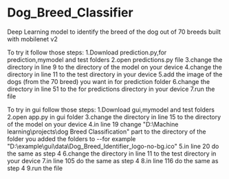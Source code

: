 # Dog_Breed_Classifier
Deep Learning model to identify the breed of the dog out of 70 breeds built with mobilenet v2

To try it follow those steps:
  1.Download prediction.py,for prediction,mymodel and test folders
  2.open predictions.py file
  3.change the directory in line 9 to the directory of the model on your device
  4.change the directory in line 11  to the test directory in your device
  5.add the image of the dogs (from the 70 breed) you want in for prediction folder
  6.change the directory in line 51 to the for predictions directory in your device
  7.run the file
  
  
 To try in gui follow those steps:
  1.Download gui,mymodel and test folders
  2.open app.py in gui folder
  3.change the directory in line 15 to the directory of the model on your device
  4.in line 19 change "D:\Machine learning\projects\dog Breed Classification" part to the directory of the folder you added the folders to
      --for example "D:\example\gui\data\Dog_Breed_Identifier_logo-no-bg.ico"
  5.in line 20 do the same as step 4
  6.change the directory in line 11  to the test directory in your device
  7.in line 105 do the same as step 4
  8.in line 116 do the same as step 4
  9.run the file
